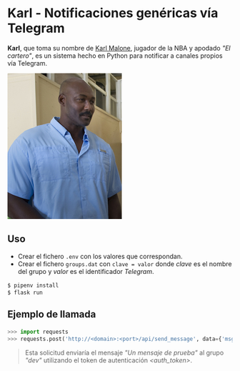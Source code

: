 # Karl - Notificaciones genéricas vía Telegram

**Karl**, que toma su nombre de [Karl Malone](https://es.wikipedia.org/wiki/Karl_Malone), jugador de la NBA y apodado *"El cartero"*, es un sistema hecho en Python para notificar a canales propios vía Telegram.

![Karl Malone](karl-malone.jpg)

## Uso

- Crear el fichero `.env` con los valores que correspondan.
- Crear el fichero `groups.dat` con `clave = valor` donde *clave* es el nombre del grupo y *valor* es el identificador *Telegram*.

~~~console
$ pipenv install
$ flask run
~~~

## Ejemplo de llamada

~~~python
>>> import requests
>>> requests.post('http://<domain>:<port>/api/send_message', data={'msg': 'Un mensaje de prueba', 'groups': 'dev', 'token': '<auth_token>'})
~~~

> Esta solicitud enviaría el mensaje *"Un mensaje de prueba"* al grupo *"dev"* utilizando el token de autenticación *<auth_token>*.
